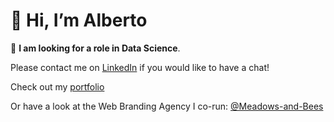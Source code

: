 # 👋 Hi, I’m Alberto

🚀 **I am looking for a role in Data Science**.

Please contact me on [LinkedIn](www.linkedin.com/in/albertomontemiglio) if you would like to have a chat!

Check out my [portfolio](https://albertomontemiglio.com/)

Or have a look at the Web Branding Agency I co-run: [@Meadows-and-Bees](https://github.com/Meadows-and-Bees)
